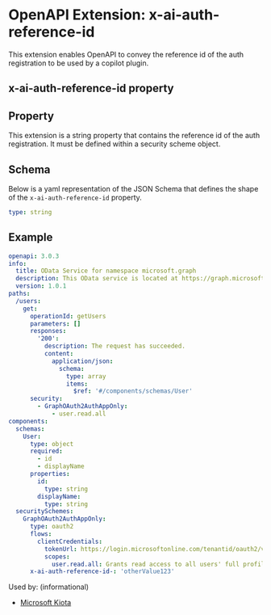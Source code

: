# OpenAPI Extension: x-ai-auth-reference-id

This extension enables OpenAPI to convey the reference id of the auth registration to be used by a copilot plugin.

## x-ai-auth-reference-id property

## Property

This extension is a string property that contains the reference id of the auth registration. It must be defined within a security scheme object.

## Schema

Below is a yaml representation of the JSON Schema that defines the shape of the `x-ai-auth-reference-id` property.

```yaml
type: string
```

## Example

```yaml
openapi: 3.0.3
info:
  title: OData Service for namespace microsoft.graph
  description: This OData service is located at https://graph.microsoft.com/v1.0
  version: 1.0.1
paths:
  /users:
    get:
      operationId: getUsers
      parameters: []
      responses:
        '200':
          description: The request has succeeded.
          content:
            application/json:
              schema:
                type: array
                items:
                  $ref: '#/components/schemas/User'
      security:
        - GraphOAuth2AuthAppOnly:
            - user.read.all
components:
  schemas:
    User:
      type: object
      required:
        - id
        - displayName
      properties:
        id:
          type: string
        displayName:
          type: string
  securitySchemes:
    GraphOAuth2AuthAppOnly:
      type: oauth2
      flows:
        clientCredentials:
          tokenUrl: https://login.microsoftonline.com/tenantid/oauth2/v2.0/token
          scopes:
            user.read.all: Grants read access to all users' full profiles
      x-ai-auth-reference-id-: 'otherValue123'
```

Used by: (informational)

* [Microsoft Kiota](https://aka.ms/kiota)
